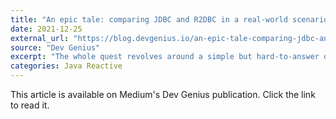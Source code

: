 ```yaml
---
title: "An epic tale: comparing JDBC and R2DBC in a real-world scenario (Part 2/2)"
date: 2021-12-25
external_url: "https://blog.devgenius.io/an-epic-tale-comparing-jdbc-and-r2dbc-in-a-real-world-scenario-part-2-2-d908df49651c"
source: "Dev Genius"
excerpt: "The whole quest revolves around a simple but hard-to-answer question: \"does it makes any sense to use R2DBC?\""
categories: Java Reactive
---
```


This article is available on Medium's Dev Genius publication. Click the link to read it. 